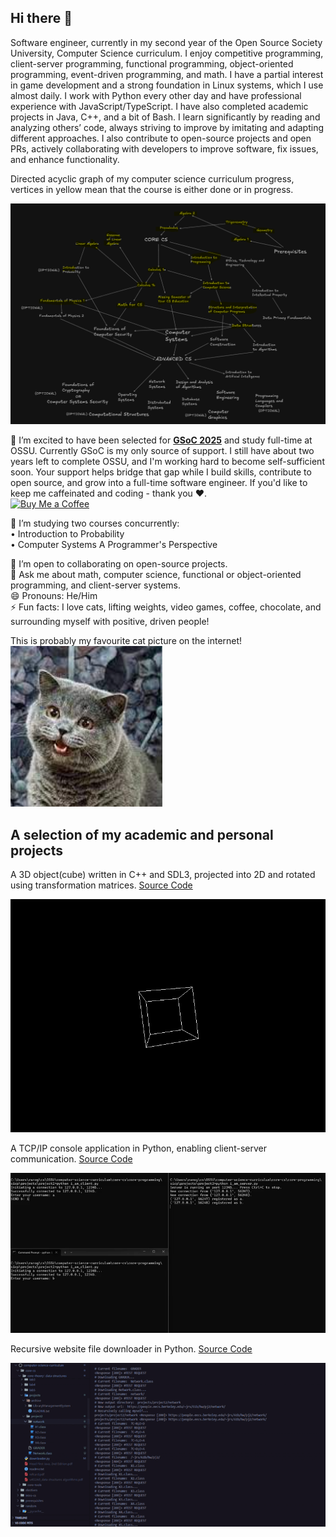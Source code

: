 <!--
**edcedcedcedc/edcedcedcedc** is a ✨ _special_ ✨ repository because its `README.md` (this file) appears on your GitHub profile.

Here are some ideas to get you started:
- 📫 How to reach me: [LinkedIn](https://www.linkedin.com/in/androranogajec/) or [email](mailto:ranogaet@gmail.com).
- 🔭 I’m currently working on ...
- 🌱 I’m currently learning ...
- 👯 I’m looking to collaborate on ...
- 🤔 I’m looking for help with ...
- 💬 Ask me about ...
- 📫 How to reach me: ...
- 😄 Pronouns: ...
- ⚡ Fun fact: ...
-->

## Hi there 👋  

Software engineer, currently in my second year of the Open Source Society University, Computer Science curriculum. I enjoy competitive programming, client-server programming, functional programming, object-oriented programming, event-driven programming, and math. I have a partial interest in game development and a strong foundation in Linux systems, which I use almost daily. I work with Python every other day and have professional experience with JavaScript/TypeScript. I have also completed academic projects in Java, C++, and a bit of Bash. I learn significantly by reading and analyzing others’ code, always striving to improve by imitating and adapting different approaches. I also contribute to open-source projects and open PRs, actively collaborating with developers to improve software, fix issues, and enhance functionality.

Directed acyclic graph of my computer science curriculum progress, vertices in yellow mean that the course is either done or in progress.

![image](Screenshot%202025-07-12%20013433.png)

🔭 I’m excited to have been selected for [**GSoC 2025**](https://summerofcode.withgoogle.com/programs/2025/projects/RTuXxB1k) and study full-time at OSSU. Currently GSoC is my only source of support.
I still have about two years left to complete OSSU, and I'm working hard to become self-sufficient soon. Your support helps bridge that gap while I build skills, contribute to open source, and grow into a full-time software engineer. If you'd like to keep me caffeinated and coding - thank you ❤️. <br>
[![Buy Me a Coffee](https://www.buymeacoffee.com/assets/img/custom_images/yellow_img.png)](https://www.buymeacoffee.com/androranogajec)

🌱 I’m studying two courses concurrently:  
• Introduction to Probability <br>
• Computer Systems A Programmer's Perspective 

👯 I’m open to collaborating on open-source projects.  
💬 Ask me about math, computer science, functional or object-oriented programming, and client-server systems.  
😄 Pronouns: He/Him  
⚡ Fun facts: I love cats, lifting weights, video games, coffee, chocolate, and surrounding myself with positive, driven people!

  This is probably my favourite cat picture on the internet!<br>
  ![image](cs50cat.png)<br>

  ## A selection of my academic and personal projects
  A 3D object(cube) written in C++ and SDL3, projected into 2D and rotated using transformation matrices. [Source Code](https://github.com/edcedcedcedc/computer-science-curriculum-ossu/tree/master/advanced-cs/advanced-math/linear-algebra/spinningCube)

  ![spinningcube](spinningcube.gif)<br>

  A TCP/IP console application in Python, enabling client-server communication. [Source Code](https://github.com/edcedcedcedc/computer-science-curriculum-ossu/tree/master/core-cs/core-programming/sicp/projects/project2)<br>
  
  ![tcp](tcp1.gif)<br>

   Recursive website file downloader in Python. [Source Code](https://github.com/edcedcedcedc/computer-science-curriculum-ossu/tree/master/core-cs/core-theory/data-structures/projects/download)<br>
  
  ![tcp](downloader111.gif)<br>


